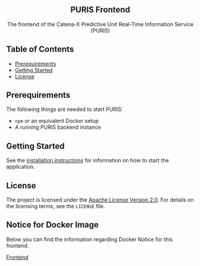 <div align="center">
  <h2 align="center">PURIS Frontend</h2>
  The frontend of the Catena-X Predictive Unit Real-Time Information Service (PURIS)
</div>

## Table of Contents

- [Prerequirements](#prerequirements)
- [Getting Started](#getting-started)
- [License](#license)

## Prerequirements

The following things are needed to start PURIS:

- `npm` or an equivalent Docker setup
- A running PURIS backend instance

## Getting Started

See the [installation instructions](INSTALL.md) for information on how to start the application.

## License

The project is licensed under the [Apache License Version 2.0](https://www.apache.org/licenses/LICENSE-2.0).
For details on the licensing terms, see the `LICENSE` file.

## Notice for Docker Image

Below you can find the information regarding Docker Notice for this frontend.

[Frontend](./DOCKER_NOTICE.md)
